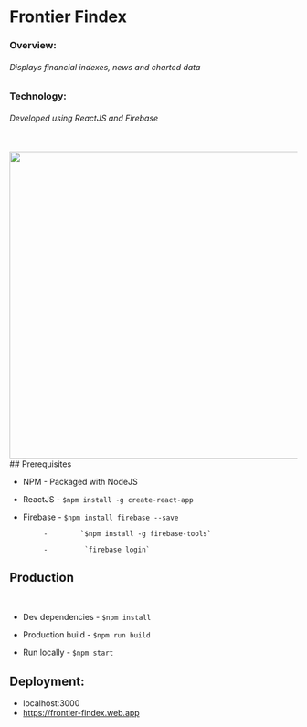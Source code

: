 # Frontier Findex

### Overview:

###### Displays financial indexes, news and charted data

### Technology:

###### Developed using ReactJS and Firebase
<br>
<img src="https://user-images.githubusercontent.com/20372577/57974156-c6038a00-79ab-11e9-8607-e07c6e6b2394.png" height="539" width="1000">
<br>
## Prerequisites

* NPM      - Packaged with NodeJS

* ReactJS  -        `$npm install -g create-react-app`

* Firebase -        `$npm install firebase --save`

           -        `$npm install -g firebase-tools`

           -         `firebase login`

## Production
​
* Dev dependencies  -         `$npm install`

* Production build  -         `$npm run build`

* Run locally       -         `$npm start`

## Deployment:

* localhost:3000
* https://frontier-findex.web.app
